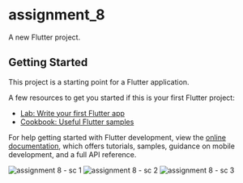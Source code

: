 # assignment_8

A new Flutter project.

## Getting Started

This project is a starting point for a Flutter application.

A few resources to get you started if this is your first Flutter project:

- [Lab: Write your first Flutter app](https://docs.flutter.dev/get-started/codelab)
- [Cookbook: Useful Flutter samples](https://docs.flutter.dev/cookbook)

For help getting started with Flutter development, view the
[online documentation](https://docs.flutter.dev/), which offers tutorials,
samples, guidance on mobile development, and a full API reference.


![assignment 8 - sc 1](https://github.com/khalid063/assignment_8/assets/51012988/3048ad35-e58b-45ef-8495-667099e49b38)
![assignment 8 - sc 2](https://github.com/khalid063/assignment_8/assets/51012988/b017ab8f-dd3a-4be3-8cfd-ac3cae259cc4)
![assignment 8 - sc 3](https://github.com/khalid063/assignment_8/assets/51012988/279040ff-ecb7-4cd0-bf27-7eac2c1585de)
